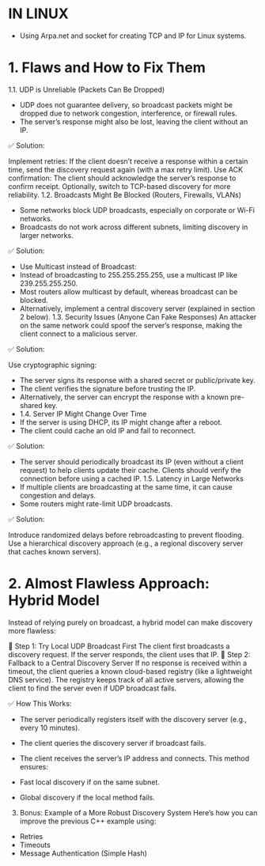 # IN LINUX 
- Using Arpa.net and socket for creating TCP and IP for Linux systems.

# 1. Flaws and How to Fix Them
  1.1. UDP is Unreliable (Packets Can Be Dropped)
- UDP does not guarantee delivery, so broadcast packets might be dropped due to network congestion, interference, or firewall rules.
- The server’s response might also be lost, leaving the client without an IP.
  
✅ Solution:

Implement retries: If the client doesn’t receive a response within a certain time, send the discovery request again (with a max retry limit).
Use ACK confirmation: The client should acknowledge the server’s response to confirm receipt.
Optionally, switch to TCP-based discovery for more reliability.
  1.2. Broadcasts Might Be Blocked (Routers, Firewalls, VLANs)
- Some networks block UDP broadcasts, especially on corporate or Wi-Fi networks.
- Broadcasts do not work across different subnets, limiting discovery in larger networks.
  
✅ Solution:

- Use Multicast instead of Broadcast:
- Instead of broadcasting to 255.255.255.255, use a multicast IP like 239.255.255.250.
- Most routers allow multicast by default, whereas broadcast can be blocked.
- Alternatively, implement a central discovery server (explained in section 2 below).
  1.3. Security Issues (Anyone Can Fake Responses)
An attacker on the same network could spoof the server’s response, making the client connect to a malicious server.

✅ Solution:

  Use cryptographic signing:
  
- The server signs its response with a shared secret or public/private key.
- The client verifies the signature before trusting the IP.
- Alternatively, the server can encrypt the response with a known pre-shared key.
- 
  1.4. Server IP Might Change Over Time
- If the server is using DHCP, its IP might change after a reboot.
- The client could cache an old IP and fail to reconnect.
  
✅ Solution:

 - The server should periodically broadcast its IP (even without a client request) to help clients update their cache.
Clients should verify the connection before using a cached IP.
  1.5. Latency in Large Networks
- If multiple clients are broadcasting at the same time, it can cause congestion and delays.
- Some routers might rate-limit UDP broadcasts.
  
✅ Solution:

Introduce randomized delays before rebroadcasting to prevent flooding.
Use a hierarchical discovery approach (e.g., a regional discovery server that caches known servers).

# 2. Almost Flawless Approach: Hybrid Model
Instead of relying purely on broadcast, a hybrid model can make discovery more flawless:

🔹 Step 1: Try Local UDP Broadcast First
The client first broadcasts a discovery request.
If the server responds, the client uses that IP.
🔹 Step 2: Fallback to a Central Discovery Server
If no response is received within a timeout, the client queries a known cloud-based registry (like a lightweight DNS service).
The registry keeps track of all active servers, allowing the client to find the server even if UDP broadcast fails.

✅ How This Works:

- The server periodically registers itself with the discovery server (e.g., every 10 minutes).
- The client queries the discovery server if broadcast fails.
- The client receives the server’s IP address and connects.
This method ensures:

- Fast local discovery if on the same subnet.
- Global discovery if the local method fails.

3. Bonus: Example of a More Robust Discovery System
Here’s how you can improve the previous C++ example using:

- Retries
- Timeouts
- Message Authentication (Simple Hash)
